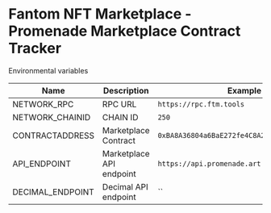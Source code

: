 # Fantom NFT Marketplace - Promenade Marketplace Contract Tracker

Environmental variables

| Name             | Description              | Example                                      |
| ---------------- | ------------------------ | -------------------------------------------- |
| NETWORK_RPC      | RPC URL                  | `https://rpc.ftm.tools`                      |
| NETWORK_CHAINID  | CHAIN ID                 | `250`                                        |
| CONTRACTADDRESS  | Marketplace Contract     | `0xBA8A36804a6BaE272fe4C8A2F5Cf551b03C26A01` |
| API_ENDPOINT     | Marketplace API endpoint | `https://api.promenade.art`                  |
| DECIMAL_ENDPOINT | Decimal API endpoint     | ``                                           |
